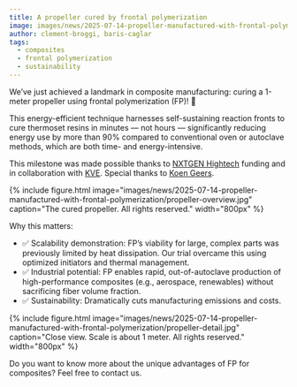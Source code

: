 ```yaml
---
title: A propeller cured by frontal polymerization
image: images/news/2025-07-14-propeller-manufactured-with-frontal-polymerization/propeller-overview.jpg
author: clement-broggi, baris-caglar
tags:
  - composites
  - frontal polymerization
  - sustainability
---
```


<!-- excerpt start -->
We’ve just achieved a landmark in composite manufacturing: curing a 1-meter propeller using frontal polymerization (FP)! 🚀

This energy-efficient technique harnesses self-sustaining reaction fronts to cure thermoset resins in minutes — not hours — significantly reducing energy use by more than 90% compared to conventional oven or autoclave methods, which are both time- and energy-intensive.
<!-- excerpt end -->

This milestone was made possible thanks to [NXTGEN Hightech](https://nxtgenhightech.nl/) funding and in collaboration with [KVE](https://www.kve.nl/). Special thanks to [Koen Geers](https://www.linkedin.com/in/koen-geers-644757155/).

{%
  include figure.html
  image="images/news/2025-07-14-propeller-manufactured-with-frontal-polymerization/propeller-overview.jpg"
  caption="The cured propeller. All rights reserved."
  width="800px"
%}

Why this matters:
- ✅ Scalability demonstration: FP’s viability for large, complex parts was previously limited by heat dissipation. Our trial overcame this using optimized initiators and thermal management.
- ✅ Industrial potential: FP enables rapid, out-of-autoclave production of high-performance composites (e.g., aerospace, renewables) without sacrificing fiber volume fraction.
- ✅ Sustainability: Dramatically cuts manufacturing emissions and costs.

{%
  include figure.html
  image="images/news/2025-07-14-propeller-manufactured-with-frontal-polymerization/propeller-detail.jpg"
  caption="Close view. Scale is about 1 meter. All rights reserved."
  width="800px"
%}

Do you want to know more about the unique advantages of FP for composites? Feel free to contact us.